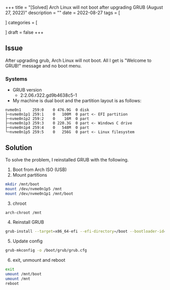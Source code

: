 +++
title = "[Solved] Arch Linux will not boot after upgrading GRUB (August 27, 2022)"
description = ""
date = 2022-08-27
tags = [

]
categories = [

]
draft = false
+++

## Issue

After upgrading grub, Arch Linux will not boot.
All I get is "Welcome to GRUB!" message and no boot menu.

### Systems

- GRUB version
  - 2:2.06.r322.gd9b4638c5-1
- My machine is dual boot and the partition layout is as follows:

```text
nvme0n1     259:0    0 476.9G  0 disk
├─nvme0n1p1 259:1    0   100M  0 part <- EFI partition
├─nvme0n1p2 259:2    0    16M  0 part
├─nvme0n1p3 259:3    0 220.3G  0 part <- Windows C drive
├─nvme0n1p4 259:4    0   548M  0 part
└─nvme0n1p5 259:5    0   256G  0 part <- Linux filesystem
```

## Solution

To solve the problem, I reinstalled GRUB with the following.

1. Boot from Arch ISO (USB)
2. Mount partitions

```sh
mkdir /mnt/boot
mount /dev/nvme0n1p5 /mnt
mount /dev/nvme0n1p1 /mnt/boot
```

3. chroot

```sh
arch-chroot /mnt
```

4. Reinstall GRUB

```sh
grub-install --target=x86_64-efi --efi-directory=/boot --bootloader-id=GRUB
```

5. Update config

```sh
grub-mkconfig -o /boot/grub/grub.cfg
```

6. exit, unmount and reboot

```sh
exit
umount /mnt/boot
umount /mnt
reboot
```
